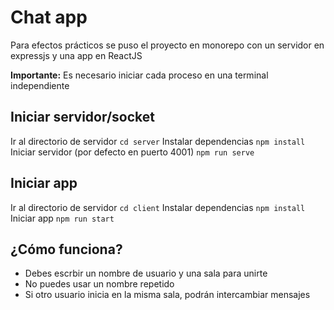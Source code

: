 # Chat app

Para efectos prácticos se puso el proyecto en monorepo con un servidor en expressjs y una app en ReactJS

**Importante:** Es necesario iniciar cada proceso en una terminal independiente

## Iniciar servidor/socket
Ir al directorio de servidor
`cd server`
Instalar dependencias
`npm install`
Iniciar servidor (por defecto en puerto 4001)
`npm run serve`


## Iniciar app
Ir al directorio de servidor
`cd client`
Instalar dependencias
`npm install`
Iniciar app
`npm run start`


## ¿Cómo funciona?

- Debes escrbir un nombre de usuario y una sala para unirte
- No puedes usar un nombre repetido
- Si otro usuario inicia en la misma sala, podrán intercambiar mensajes